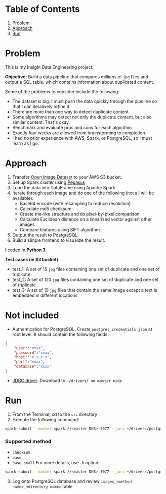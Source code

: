 # Table of Contents
1. [Problem](README.md#problem)
2. [Approach](README.md#approach)
3. [Run](README.md#run)

# Problem

This is my Insight Data Engineering project.

**Objective:** Build a data pipeline that compares millions of `jpg` files and output a SQL table, which contains information about duplicated content.

Some of the problems to consider include the following:

* The dataset is big. I must push the data quickly through the pipeline so that I can iteratively refine it.
* There are more than one way to detect duplicate content.
* Some algorithms may detect not only the duplicate content, but also similar content. That's okay.
* Benchmark and evaluate pros and cons for each algorithm.
* Exactly four weeks are allowed from brainstorming to completion.
* I had no prior experience with AWS, Spark, or PostgreSQL, so I must learn as I go.

# Approach

1. Transfer [Open Image Dataset](https://github.com//cvdfoundation/open-images-dataset) to your AWS S3 bucket.
2. Set up Spark cluster using [Pegasus](https://github.com/InsightDataScience/pegasus)
3. Load the data into DataFrame using Apache Spark.
4. Iterate through each image and do one of the following (not all will be available):
	* Base64 encode (with resampling to reduce resolution)
	* Calculate md5 checksum
	* Create trie-like structure and do pixel-by-pixel comparison
	* Calculate Euclidean distance on a linearized vector against other images
	* Compare features using SIFT algorithm
5. Output the result to PostgreSQL.
6. Build a simple frontend to visualize the result.

I coded in **Python 3**.

**Test cases (in S3 bucket)**
* test_1: A set of 15 `jpg` files containing one set of duplicate and one set of triplicate
* test_2: A set of 120 `jpg` files containing one set of duplicate and one set of triplicate
* test_3: A set of 10 `jpg` files that contain the same image except a text is embedded in different locations

# Not included
* Authentication for PostgreSQL. Create `postgres_credentials.json` at root level. It should contain the following fields:
```json
{
    "user":"xxxx",
    "password":"xxxx",
    "host":"x.x.x.x",
    "port":"xxxx",
    "database":"xxxx"
}
```
* [JDBC driver](https://jdbc.postgresql.org/download.html): Download to `~/drivers/ on master node`

# Run

1. From the Terminal, cd to the `src` directory
2. Execute the following command:
```bash
spark-submit --master spark://<master DNS>:7077 --jars ~/drivers/postgresql-42.2.8.jar duplicate_detector.py <bucket name> [--method <method name> --region <region name> --dir <directory name>]
```
### Supported method
* `checksum`
* `base`
* `base_small`
For more details, use `-h` option:
```bash
spark-submit --master spark://<master DNS>:7077 --jars ~/drivers/postgresql-42.2.8.jar duplicate_detector.py -h
```
3. Log onto PostgreSQL database and review `images_<method name>_<directory name>` table

